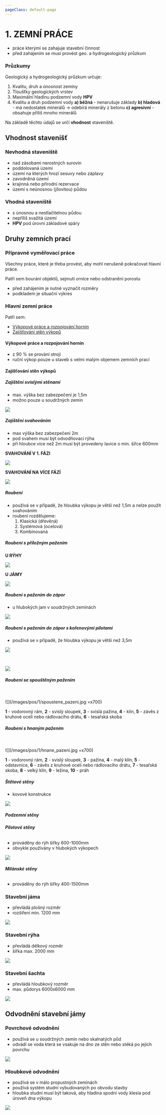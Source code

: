 ```yaml
---
pageClass: default-page
---
```


# 1. ZEMNÍ PRÁCE

- práce kterými se zahajuje stavební činnost
- před zahájením se musí provést geo. a hydrogeologický průzkum

### Průzkumy

Geologický a hydrogeologický průzkum určuje:

1. Kvalitu, druh a únosnost zeminy
2. Tloušťky geologických vrstev
3. Maximální hladinu podzemní vody **HPV**
4. Kvalitu a druh podzemní vody
   **a) běžná** - nenarušuje základy
   **b) hladová** - má nedostatek minerálů → odebírá minerály z betonu
   **c) agresivní** - obsahuje příliš mnoho minerálů

Na základě těchto údajů se určí **vhodnost** staveniště.

## Vhodnost stavenišť

### Nevhodná staveniště

- nad zásobami nerostných surovin
- poddolovaná území
- území na kterých hrozí sesuvy nebo záplavy
- zavodněná území
- krajinná nebo přírodní rezervace
- území s neúnosnou (jílovitou) půdou

### Vhodná staveniště

- s únosnou a nestlačitelnou půdou
- nepříliš svažitá území
- **HPV** pod úrovní základové spáry

## Druhy zemních prací

### Přípravné vyměřovací práce

Všechny práce, které je třeba provést, aby mohl nerušeně pokračovat hlavní práce.

Patří sem bourání objektů, sejmutí ornice nebo odstranění porostu

- před zahájením je nutné vyznačit rozměry
- podkladem je situační výkres

### Hlavní zemní práce

Patří sem:

- [Výkopové práce a rozpojování hornin](#vykopove-prace-a-rozpojovani-hornin)
- [Zajišťování stěn výkopů](#zajistovani-sten-vykopu)

#### Výkopové práce a rozpojování hornin

- z 90 % se prování stroji
- ruční výkop pouze u staveb s velmi malým objemem zemních prací

#### Zajišťování stěn výkopů

##### Zajištění svislými stěnami

- max. výška bez zabezpečení je 1,5m
- možno pouze u soudržných zemin

![](/images/pos/1/svisly_vykop.jpg)

##### Zajištění svahováním

- max výška bez zabezpečení 2m
- pod svahem musí být odvodňovací rýha
- při hloubce více než 2m musí být provedeny lavice o min. šířce 600mm

**SVAHOVÁNÍ V 1. FÁZI**

![](/images/pos/1/svahovany_vykop1.jpg)

**SVAHOVÁNÍ NA VÍCE FÁZÍ**

![](/images/pos/1/svahovany_vykop2.jpg)

##### Roubení

- používá se v případě, že hloubka výkopu je větší než 1,5m a nelze použít svahováním
- roubení rozdělujeme:
  1. Klasická (dřevěná)
  2. Systémová (ocelová)
  3. Kombinovaná

##### **Roubení s příložným pažením**

**U RÝHY**

![](/images/pos/1/roubeni_u_ryhy.jpg)

**U JÁMY**
<br>

![](/images/pos/1/roubeni_u_jamy.jpg)

##### **Roubení s pažením do zápor**

- u hlubokých jam v soudržných zeminách

![](/images/pos/1/pazeni_do_zapor.jpg)

##### **Roubeni s pažením do zápor s kořenovými pilotami**

- používá se v případě, že hloubka výkopu je větší než 3,5m

![](/images/pos/1/koren_rez.jpg)

<br>

![](/images/pos/1/koren_pudorys.jpg)

##### **Roubení se spouštěným pažením**

<br>

![](/images/pos/1/spoustene_pazeni.jpg =x700)

**1** - vodorovný rám, **2** - svislý sloupek, **3** - svislá pažina, **4** - klin, **5** - závěs z kruhové oceli nebo rádlovacího drátu, **6** - tesařská skoba

##### **Roubení s hnaným pažením**

<br>

![](/images/pos/1/hnane_pazeni.jpg =x700)

**1** - vodorovný rám, **2** - svislý sloupek, **3** - pažina, **4** - malý klín, **5** - odstavnice, **6** - závěs z kruhové oceli nebo rádlovacího drátu, **7** - tesařská skoba, **8** - velký klín, **9** - ležina, **10** - práh

##### Štětové stěny

- kovové konstrukce

![](/images/pos/1/stetova_stena.jpg)

##### Podzemní stěny

###### **Pilotové stěny**

- prováděny do rýh šířky 600-1000mm
- obvykle používány v hlubokých výkopech

![](/images/pos/1/pilotove_steny.jpg)

###### **Milánské stěny**

- prováděny do rýh šířky 400-1500mm

### Stavební jáma

- převládá plošný rozměr
- rozšíření min. 1200 mm

![](/images/pos/1/jama.jpg)

### Stavební rýha

- převládá délkový rozměr
- šířka max. 2000 mm

![](/images/pos/1/ryha.jpg)

### Stavební šachta

- převládá hloubkový rozměr
- max. půdorys 6000x6000 mm

![](/images/pos/1/sachta.jpg)

## Odvodnění stavební jámy

### Povrchové odvodnění

- používá se u soudržných zemin nebo skalnatých půd
- odvádí se voda která se vsakuje na dno ze stěn nebo stéká po jejich povrchu

![](/images/pos/1/odvodneni_povrch.jpg)

### Hloubkové odvodnění

- používá se v málo propustných zeminách
- používá systém studní vybudovaných po obvodu stavby
- hloubka studní musí být taková, aby hladina spodní vody klesla <Badge type="warning" text="min 0,5 m" vertical="middle" /> pod úroveň dna výkopu

![](/images/pos/1/odvodneni_hloubkove.jpg)
